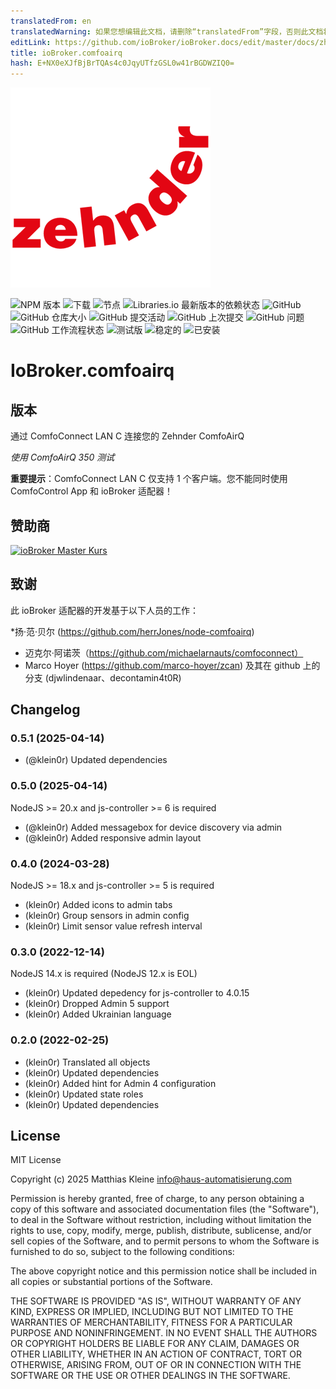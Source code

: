 ```yaml
---
translatedFrom: en
translatedWarning: 如果您想编辑此文档，请删除“translatedFrom”字段，否则此文档将再次自动翻译
editLink: https://github.com/ioBroker/ioBroker.docs/edit/master/docs/zh-cn/adapterref/iobroker.comfoairq/README.md
title: ioBroker.comfoairq
hash: E+NX0eXJfBjBrTQAs4c0JqyUTfzGSL0w41rBGDWZIQ0=
---
```

![标识](../../../en/adapterref/iobroker.comfoairq/admin/comfoairq.png)

![NPM 版本](https://img.shields.io/npm/v/iobroker.comfoairq?style=flat-square)
![下载](https://img.shields.io/npm/dm/iobroker.comfoairq?label=npm%20downloads&style=flat-square)
![节点](https://img.shields.io/node/v-lts/iobroker.comfoairq?style=flat-square)
![Libraries.io 最新版本的依赖状态](https://img.shields.io/librariesio/release/npm/iobroker.comfoairq?label=npm%20dependencies&style=flat-square)
![GitHub](https://img.shields.io/github/license/klein0r/iobroker.comfoairq?style=flat-square)
![GitHub 仓库大小](https://img.shields.io/github/repo-size/klein0r/iobroker.comfoairq?logo=github&style=flat-square)
![GitHub 提交活动](https://img.shields.io/github/commit-activity/m/klein0r/iobroker.comfoairq?logo=github&style=flat-square)
![GitHub 上次提交](https://img.shields.io/github/last-commit/klein0r/iobroker.comfoairq?logo=github&style=flat-square)
![GitHub 问题](https://img.shields.io/github/issues/klein0r/iobroker.comfoairq?logo=github&style=flat-square)
![GitHub 工作流程状态](https://img.shields.io/github/actions/workflow/status/klein0r/iobroker.comfoairq/test-and-release.yml?branch=master&logo=github&style=flat-square)
![测试版](https://img.shields.io/npm/v/iobroker.comfoairq.svg?color=red&label=beta)
![稳定的](http://iobroker.live/badges/comfoairq-stable.svg)
![已安装](http://iobroker.live/badges/comfoairq-installed.svg)

# IoBroker.comfoairq
## 版本
通过 ComfoConnect LAN C 连接您的 Zehnder ComfoAirQ

*使用 ComfoAirQ 350 测试*

**重要提示**：ComfoConnect LAN C 仅支持 1 个客户端。您不能同时使用 ComfoControl App 和 ioBroker 适配器！

## 赞助商
[![ioBroker Master Kurs](https://haus-automatisierung.com/images/ads/ioBroker-Kurs.png?2024)](https://haus-automatisierung.com/iobroker-kurs/?refid=iobroker-comfoairq)

## 致谢
此 ioBroker 适配器的开发基于以下人员的工作：

*扬·范·贝尔 (https://github.com/herrJones/node-comfoairq)
* 迈克尔·阿诺茨（https://github.com/michaelarnauts/comfoconnect）
* Marco Hoyer (https://github.com/marco-hoyer/zcan) 及其在 github 上的分支 (djwlindenaar、decontamin4t0R)

## Changelog

<!--
  Placeholder for the next version (at the beginning of the line):
  ### **WORK IN PROGRESS**
-->
### 0.5.1 (2025-04-14)

* (@klein0r) Updated dependencies

### 0.5.0 (2025-04-14)

NodeJS >= 20.x and js-controller >= 6 is required

* (@klein0r) Added messagebox for device discovery via admin
* (@klein0r) Added responsive admin layout

### 0.4.0 (2024-03-28)

NodeJS >= 18.x and js-controller >= 5 is required

* (klein0r) Added icons to admin tabs
* (klein0r) Group sensors in admin config
* (klein0r) Limit sensor value refresh interval

### 0.3.0 (2022-12-14)

NodeJS 14.x is required (NodeJS 12.x is EOL)

* (klein0r) Updated depedency for js-controller to 4.0.15
* (klein0r) Dropped Admin 5 support
* (klein0r) Added Ukrainian language

### 0.2.0 (2022-02-25)

* (klein0r) Translated all objects
* (klein0r) Updated dependencies
* (klein0r) Added hint for Admin 4 configuration
* (klein0r) Updated state roles
* (klein0r) Updated dependencies

## License

MIT License

Copyright (c) 2025 Matthias Kleine <info@haus-automatisierung.com>

Permission is hereby granted, free of charge, to any person obtaining a copy
of this software and associated documentation files (the "Software"), to deal
in the Software without restriction, including without limitation the rights
to use, copy, modify, merge, publish, distribute, sublicense, and/or sell
copies of the Software, and to permit persons to whom the Software is
furnished to do so, subject to the following conditions:

The above copyright notice and this permission notice shall be included in all
copies or substantial portions of the Software.

THE SOFTWARE IS PROVIDED "AS IS", WITHOUT WARRANTY OF ANY KIND, EXPRESS OR
IMPLIED, INCLUDING BUT NOT LIMITED TO THE WARRANTIES OF MERCHANTABILITY,
FITNESS FOR A PARTICULAR PURPOSE AND NONINFRINGEMENT. IN NO EVENT SHALL THE
AUTHORS OR COPYRIGHT HOLDERS BE LIABLE FOR ANY CLAIM, DAMAGES OR OTHER
LIABILITY, WHETHER IN AN ACTION OF CONTRACT, TORT OR OTHERWISE, ARISING FROM,
OUT OF OR IN CONNECTION WITH THE SOFTWARE OR THE USE OR OTHER DEALINGS IN THE
SOFTWARE.